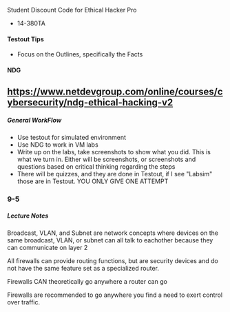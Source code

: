 Student Discount Code for Ethical Hacker Pro
- 14-380TA


#### Testout Tips
- Focus on the Outlines, specifically the Facts 

#### NDG
https://www.netdevgroup.com/online/courses/cybersecurity/ndg-ethical-hacking-v2
- 

##### General WorkFlow
- Use testout for simulated environment
- Use NDG to work in VM labs
- Write up on the labs, take screenshots to show what you did. This is what we turn in. Either will be screenshots, or screenshots and questions based on critical thinking regarding the steps
- There will be quizzes, and they are done in Testout, if I see "Labsim" those are in Testout. YOU ONLY GIVE ONE ATTEMPT

### 9-5
##### Lecture Notes
Broadcast, VLAN, and Subnet are network concepts where devices on the same broadcast, VLAN, or subnet can all talk to eachother because they can communicate on layer 2

All firewalls can provide routing functions, but are security devices and do not have the same feature set as a specialized router.

Firewalls CAN theoretically go anywhere a router can go

Firewalls are recommended to go anywhere you find a need to exert control over traffic.


